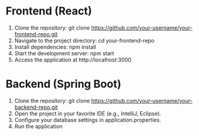 # Frontend (React)
1. Clone the repository: git clone https://github.com/your-username/your-frontend-repo.git
2. Navigate to the project directory: cd your-frontend-repo
3. Install dependencies: npm install
4. Start the development server: npm start
5. Access the application at http://localhost:3000
# Backend (Spring Boot)
1. Clone the repository: git clone https://github.com/your-username/your-backend-repo.git
2. Open the project in your favorite IDE (e.g., IntelliJ, Eclipse).
3. Configure your database settings in application.properties.
4. Run the application
